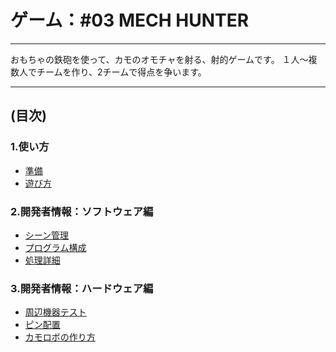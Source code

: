 # ゲーム：#03 MECH HUNTER
----

おもちゃの鉄砲を使って、カモのオモチャを射る、射的ゲームです。
１人～複数人でチームを作り、2チームで得点を争います。

----
## (目次)

### 1.使い方
- [準備         ](./README/10_準備方法.MD)
- [遊び方       ](./README/11_遊び方.MD  )

### 2.開発者情報：ソフトウェア編
- [シーン管理    ](./README/30_シーン管理.MD    )
- [プログラム構成](./README/31_プログラム構成.MD)
- [処理詳細      ](./README/32_処理詳細.MD      )

### 3.開発者情報：ハードウェア編
- [周辺機器テスト  ](./README/40_テスト.MD  )
- [ピン配置        ](./README/40_ピン配置.MD)
- [カモロボの作り方](./README/40_カモロボ.MD)
